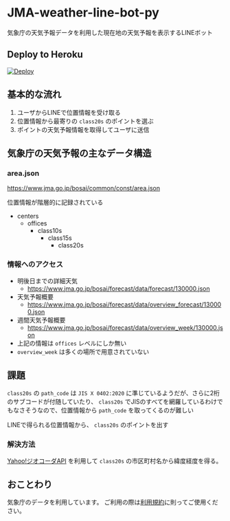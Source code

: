 # JMA-weather-line-bot-py

気象庁の天気予報データを利用した現在地の天気予報を表示するLINEボット

## Deploy to Heroku

[![Deploy](https://www.herokucdn.com/deploy/button.png)](https://heroku.com/deploy)

## 基本的な流れ

1. ユーザからLINEで位置情報を受け取る
2. 位置情報から最寄りの `class20s` のポイントを選ぶ
3. ポイントの天気予報情報を取得してユーザに送信

## 気象庁の天気予報の主なデータ構造

### area.json

https://www.jma.go.jp/bosai/common/const/area.json

位置情報が階層的に記録されている

- centers
  - offices
    - class10s
      - class15s
        - class20s

### 情報へのアクセス

- 明後日までの詳細天気
  - https://www.jma.go.jp/bosai/forecast/data/forecast/130000.json
- 天気予報概要
  - https://www.jma.go.jp/bosai/forecast/data/overview_forecast/130000.json
- 週間天気予報概要
  - https://www.jma.go.jp/bosai/forecast/data/overview_week/130000.json
- 上記の情報は `offices` レベルにしか無い
- `overview_week` は多くの場所で用意されていない

## 課題

`class20s` の `path_code` は `JIS X 0402:2020` に準じているようだが、さらに2桁のサブコードが付随していたり、 `class20s` でJISのすべてを網羅しているわけでもなさそうなので、位置情報から `path_code` を取ってくるのが難しい

LINEで得られる位置情報から、 `class20s` のポイントを出す

### 解決方法

[Yahoo!ジオコーダAPI](https://developer.yahoo.co.jp/webapi/map/openlocalplatform/v1/geocoder.html) を利用して `class20s` の市区町村名から緯度経度を得る。

## おことわり

気象庁のデータを利用しています。
ご利用の際は[利用規約](https://www.jma.go.jp/jma/kishou/info/coment.html)に則ってご使用ください。
